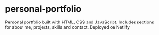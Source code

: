 # personal-portfolio
Personal portfolio built with HTML, CSS and JavaScript. Includes sections for about me, projects, skills and contact. Deployed on Netlify
